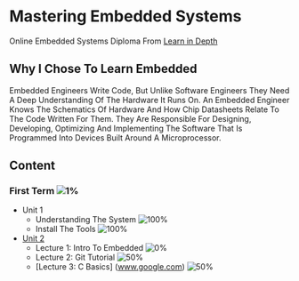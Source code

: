 # Mastering Embedded Systems
Online Embedded Systems Diploma From [Learn in Depth](https://www.learn-in-depth.com)

## Why I Chose To Learn Embedded 
Embedded Engineers Write Code, But Unlike Software Engineers They Need A Deep Understanding Of The Hardware It Runs On. An Embedded Engineer Knows The Schematics Of Hardware And How Chip Datasheets Relate To The Code Written For Them. They Are Responsible For Designing, Developing, Optimizing And Implementing The Software That Is Programmed Into Devices Built Around A Microprocessor. 

## Content
### First Term ![1%](https://progress-bar.dev/1?title=InProgress)
* Unit 1
  * Understanding The System ![100%](https://progress-bar.dev/100)
  * Install The Tools ![100%](https://progress-bar.dev/100)
* [Unit 2](www.google.com)
  * Lecture 1: Intro To Embedded ![0%](https://progress-bar.dev/0)
  * Lecture 2: Git Tutorial ![50%](https://progress-bar.dev/50)
  * [Lecture 3: C Basics] (www.google.com)  ![50%](https://progress-bar.dev/50)
